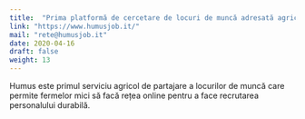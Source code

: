 ```yaml
---
title:  "Prima platformă de cercetare de locuri de muncă adresată agriculturii și dedicată promovării contractelor regulate"
link: "https://www.humusjob.it/"
mail: "rete@humusjob.it"
date: 2020-04-16
draft: false
weight: 13
---
```


Humus este primul serviciu agricol de partajare a locurilor de muncă care permite fermelor mici să facă rețea online pentru a face recrutarea personalului durabilă. 
